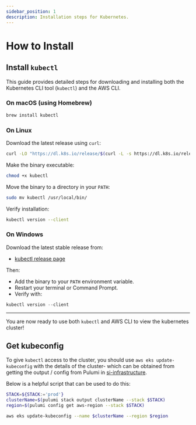 ```yaml
---
sidebar_position: 1
description: Installation steps for Kubernetes.
---
```


# How to Install
## Install `kubectl` 

This guide provides detailed steps for downloading and installing both the Kubernetes CLI tool (`kubectl`) and the AWS CLI.

### On macOS (using Homebrew)

```bash
brew install kubectl
```

### On Linux

Download the latest release using `curl`:

```bash
curl -LO "https://dl.k8s.io/release/$(curl -L -s https://dl.k8s.io/release/stable.txt)/bin/linux/amd64/kubectl"
```

Make the binary executable:

```bash
chmod +x kubectl
```

Move the binary to a directory in your `PATH`:

```bash
sudo mv kubectl /usr/local/bin/
```

Verify installation:

```bash
kubectl version --client
```

### On Windows

Download the latest stable release from:
- [kubectl release page](https://kubernetes.io/docs/tasks/tools/#kubectl)

Then:
- Add the binary to your `PATH` environment variable.
- Restart your terminal or Command Prompt.
- Verify with:

```powershell
kubectl version --client
```

---

You are now ready to use both `kubectl` and AWS CLI to view the kubernetes cluster!

## Get kubeconfig
To give `kubectl` access to the cluster, you should use `aws eks update-kubeconfig` with the details of the cluster- which can be obtained from getting the output / config from Pulumi in [si-infrastructure](https://github.com/EducationNetworkGroup/si-infrastructure/).

Below is a helpful script that can be used to do this:

```bash title='aws-getkubeconfig.sh'
STACK=${STACK:='prod'}
clusterName=$(pulumi stack output clusterName --stack $STACK)
region=$(pulumi config get aws-region --stack $STACK)

aws eks update-kubeconfig --name $clusterName --region $region
```


